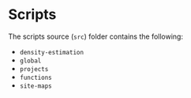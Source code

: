 # Scripts

The scripts source (`src`) folder contains the following:

+ `density-estimation`
+ `global`
+ `projects`
+ `functions`
+ `site-maps`
